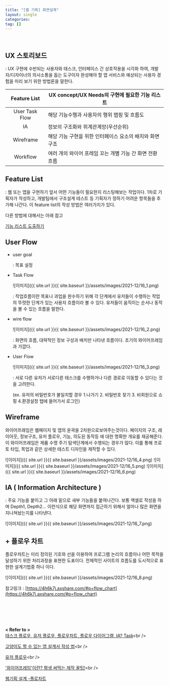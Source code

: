 ```yaml
---
title: "[웹 기획] 화면설계"
layout: single
categories: 
tag: []
---
```


<br />

## UX 스토리보드

: UX 구현에 수반되는 사용자와 태스크, 인터페이스 간 상호작용을 시각화 하여, 개발자/디자이너의 의사소통을 돕는 도구이자 완성해야 할 앱 서비스와 예상되는 사용자 경험을 미리 보기 위한 방법론을 말한다. 

| Feature List  | UX concept/UX Needs의 구현에 필요한 기능 리스트  |
| :---: | --- |
| User Task Flow | 해당 기능수행과 사용자의 행위 맵핑 및 흐름도 |
| IA | 정보의 구조화와 위계관계망(우선순위) |
| Wireframe | 해당 기능 구현을 위한 인터페이스 요소의 배치와 화면 구조 |
| Workflow | 여러 개의 와이어 프레임 꼬는 개별 기능 간 화면 전환 흐름 |

## Feature List

: 웹 또는 앱을 구현하기 앞서 어떤 기능들이 필요한지 리스팅해보는 작업이다.
1차로 기획자가 작성하고, 개발팀에서 구조설계 테스트 등 기획자가 정하기 어려운 항목들을 추가해 나간다. 이 feature list의 작성 방법은 여러가지가 있다. 

다른 방법에 대해서는 아래 참고

[기능 리스트 도출하기]([https://kangjieun99.tistory.com/75](https://kangjieun99.tistory.com/75))

## User Flow

- user goal
    
    : 목표 설정
    
- Task Flow
    
    ![이미지]({{ site.url }}{{ site.baseurl }}/assets/images/2021-12/16_1.png)
    
    : 작업흐름이란 목표나 과업을 완수하기 위해 각 단계에서 유저들이 수행하는 작업의 뚜렷한 단계가 있는 사용자 흐름이라 볼 수 있다. 
    유저들이 움직이는 순서나 동작을 볼 수 있는 흐름을 말한다.
    
- wire flow
    
    ![이미지]({{ site.url }}{{ site.baseurl }}/assets/images/2021-12/16_2.png)
    
    : 화면의 흐름, 대략적인 정보 구성과 배치만 나타낸  흐름이다.
    초기의 와이어프레임과 가깝다.
    
- User Flow
    
    ![이미지]({{ site.url }}{{ site.baseurl }}/assets/images/2021-12/16_3.png)

    : 서로 다른 유저가 서로다른 태스크를 수행하거나 다른 경로로 이동할 수 있다는 것을 고려한다.
    
    (ex. 유저의 비밀번호가 불일치할 경우
    1.나가기 2. 비밀번호 찾기 3. 비회원으로 쇼핑 4.환경설정 탭에 들어가서 로그인)
    

## Wireframe

와이어프래임은 웹페이지 및 앱의 윤곽을 2차원으로보여주는것이다. 페이지의 구조, 레이아웃, 정보구조, 유저 플로우, 기능, 의도된 동작등 에 대한 명확한 개요를 재공해준다.
이 와이어프래임은 제품 수명 주기 탐색단계에서 수행되는 경우가 많다. 
이를 통해 프로토 타입, 목업과 같은 상세한 테스트 디자인을 제작할  수 있다.

![이미지]({{ site.url }}{{ site.baseurl }}/assets/images/2021-12/16_4.png)
![이미지]({{ site.url }}{{ site.baseurl }}/assets/images/2021-12/16_5.png)
![이미지]({{ site.url }}{{ site.baseurl }}/assets/images/2021-12/16_6.png)

## IA ( Information Architecture )

: 주요 기능을 붙이고 그 아래 밑으로 새부 기능들을 붙여나간다.
보통 액셀로 작성을 하며 Depth1, Depth2... 이런식으로 해당 화면까지 접근하기 위해서 얼마나 많은 화면을 지나쳐놨는지를 나타낸다.

![이미지]({{ site.url }}{{ site.baseurl }}/assets/images/2021-12/16_7.png)

## + 플로우 차트

플로우차트는 미리 정의된 기호와 선을 이용하여 프로그램 논리의 흐름이나 어떤 목적을 달성하기 위한 처리과정을 표현한 도표이다. 전체적인 사이트의 흐름도를 도시적으로 표현한 설계기법중 하나 이다.

![이미지]({{ site.url }}{{ site.baseurl }}/assets/images/2021-12/16_8.png)

참고링크 : [https://4h6k7j.axshare.com/#p=flow_chart](https://4h6k7j.axshare.com/#p=flow_chart)

<br /><br /><br /><br />

**< Refer to >**<br />
[태스크 플로우, 유저 플로우, 플로우차트, 플로우 다이어그램, IA? Task]([https://deep-wide-studio.tistory.com/37?category=873590](https://deep-wide-studio.tistory.com/37?category=873590))<br />

[고양이도 할 수 있는 앱 설계서 작성 법]([https://brunch.co.kr/@supernova9/165](https://brunch.co.kr/@supernova9/165))<br />

[유저 플로우]([https://heesangs.tistory.com/35?category=936241](https://heesangs.tistory.com/35?category=936241))<br />

['와이어프레임'이란? 평생 써먹는 제작 꿀팁!]([http://blog.wishket.com/화면설계서-wireframe란-평생-써먹는-제작-꿀팁/](http://blog.wishket.com/%ED%99%94%EB%A9%B4%EC%84%A4%EA%B3%84%EC%84%9C-wireframe%EB%9E%80-%ED%8F%89%EC%83%9D-%EC%8D%A8%EB%A8%B9%EB%8A%94-%EC%A0%9C%EC%9E%91-%EA%BF%80%ED%8C%81/))<br />

[웹기획 설계 -플로차트]([https://m.blog.naver.com/PostView.naver?isHttpsRedirect=true&blogId=kjhjun&logNo=220862415557](https://m.blog.naver.com/PostView.naver?isHttpsRedirect=true&blogId=kjhjun&logNo=220862415557))